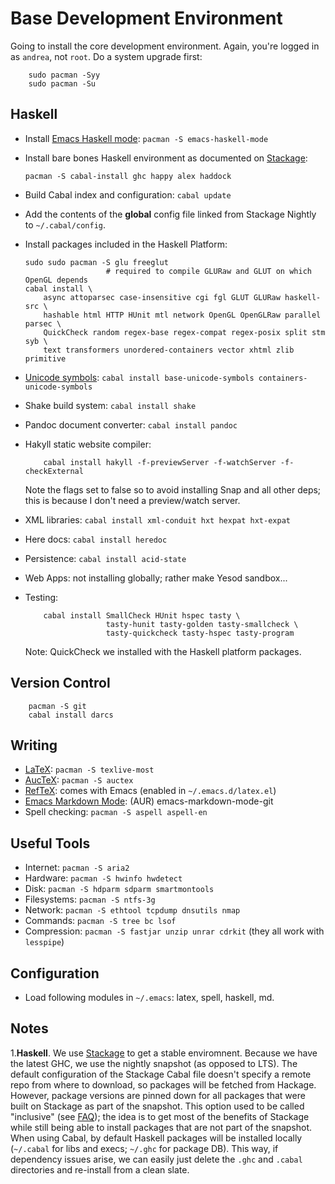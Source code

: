 Base Development Environment
============================
Going to install the core development environment.  Again, you're logged in as `andrea`,
not `root`.  Do a system upgrade first:

        sudo pacman -Syy
        sudo pacman -Su


Haskell
-------
  * Install [Emacs Haskell mode][hask-mode]: `pacman -S emacs-haskell-mode`

  * Install bare bones Haskell environment as documented on [Stackage][stackage-install-hask]:

        pacman -S cabal-install ghc happy alex haddock

  * Build Cabal index and configuration: `cabal update`

  * Add the contents of the **global** config file linked from Stackage Nightly to
    `~/.cabal/config`.

  * Install packages included in the Haskell Platform:

        sudo sudo pacman -S glu freeglut
                          # required to compile GLURaw and GLUT on which OpenGL depends
        cabal install \
            async attoparsec case-insensitive cgi fgl GLUT GLURaw haskell-src \
            hashable html HTTP HUnit mtl network OpenGL OpenGLRaw parallel parsec \
            QuickCheck random regex-base regex-compat regex-posix split stm syb \
            text transformers unordered-containers vector xhtml zlib primitive

  * [Unicode symbols][hask-unicode]: `cabal install base-unicode-symbols containers-unicode-symbols`

  * Shake build system: `cabal install shake`

  * Pandoc document converter: `cabal install pandoc`

  * Hakyll static website compiler:

            cabal install hakyll -f-previewServer -f-watchServer -f-checkExternal

    Note the flags set to false so to avoid installing Snap and all other deps; 
    this is because I don't need a preview/watch server.

  * XML libraries: `cabal install xml-conduit hxt hexpat hxt-expat`

  * Here docs: `cabal install heredoc`

  * Persistence: `cabal install acid-state`

  * Web Apps: not installing globally; rather make Yesod sandbox...

  * Testing:

            cabal install SmallCheck HUnit hspec tasty \
                          tasty-hunit tasty-golden tasty-smallcheck \
                          tasty-quickcheck tasty-hspec tasty-program

    Note: QuickCheck we installed with the Haskell platform packages.

Version Control
---------------
        pacman -S git
        cabal install darcs


Writing
-------
  * [LaTeX][tex]: `pacman -S texlive-most`
  * [AucTeX][auctex]: `pacman -S auctex`
  * [RefTeX][reftex]: comes with Emacs (enabled in `~/.emacs.d/latex.el`)
  * [Emacs Markdown Mode][md-mode]: (AUR) emacs-markdown-mode-git
  * Spell checking: `pacman -S aspell aspell-en`


Useful Tools
------------
  * Internet: `pacman -S aria2`
  * Hardware: `pacman -S hwinfo hwdetect`
  * Disk: `pacman -S hdparm sdparm smartmontools`
  * Filesystems: `pacman -S ntfs-3g`
  * Network: `pacman -S ethtool tcpdump dnsutils nmap`
  * Commands: `pacman -S tree bc lsof`
  * Compression: `pacman -S fastjar unzip unrar cdrkit`
    (they all work with `lesspipe`) 


Configuration
-------------
  * Load following modules in `~/.emacs`: latex, spell, haskell, md.




Notes
-----
1.**Haskell**. We use [Stackage][stackage] to get a stable enviromnent. Because we have
the latest GHC, we use the nightly snapshot (as opposed to LTS).
The default configuration of the Stackage Cabal file doesn't specify a remote repo from
where to download, so packages will be fetched from Hackage. However, package versions
are pinned down for all packages that were built on Stackage as part of the snapshot.
This option used to be called "inclusive" (see [FAQ][stackage-faq]); the idea is to get
most of the benefits of Stackage while still being able to install packages that are not
part of the snapshot.
When using Cabal, by default Haskell packages will be installed locally (`~/.cabal` for
libs and execs; `~/.ghc` for package DB). This way, if dependency issues arise, we can
easily just delete the `.ghc` and `.cabal` directories and re-install from a clean slate.




[hask-mode]: http://www.haskell.org/haskellwiki/Emacs
             "Haskell with Emacs"

[tex]: https://wiki.archlinux.org/index.php/TeX_Live
       "LaTeX"

[auctex]: http://www.gnu.org/software/auctex/index.html
	  "AucTeX"

[reftex]: http://www.gnu.org/software/auctex/reftex.html
	  "RefTeX"

[md-mode]: http://jblevins.org/projects/markdown-mode/
           "Emacs Markdown Mode"

[stackage]: https://www.stackage.org/
    "Stackage Server"

[stackage-install-hask]: https://www.stackage.org/install
    "Stackage: Install Haskell"

[stackage-faq]: https://github.com/fpco/stackage/wiki/Stackage-Server-FAQ
    "Stackage Server FAQ"

[hask-unicode]: http://www.haskell.org/haskellwiki/Unicode-symbols
                "Unicode Symbols in Haskell"
